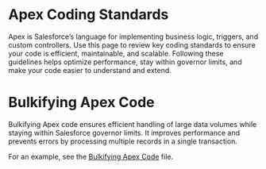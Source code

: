 
# Apex Coding Standards

Apex is Salesforce’s language for implementing business logic, triggers, and custom controllers. Use this page to review key coding standards to ensure your code is efficient, maintainable, and scalable. Following these guidelines helps optimize performance, stay within governor limits, and make your code easier to understand and extend.

# Bulkifying Apex Code

Bulkifying Apex code ensures efficient handling of large data volumes while staying within Salesforce governor limits. It improves performance and prevents errors by processing multiple records in a single transaction.

For an example, see the [Bulkifying Apex Code](./Examples.js) file.
